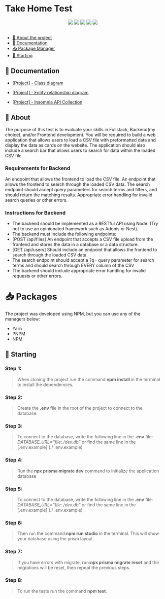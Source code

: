 # Take Home Test

<div align="center">
  <img src="https://img.shields.io/badge/typescript-%23007ACC.svg?style=for-the-badge&logo=typescript&logoColor=white"/>
  <img src="https://img.shields.io/badge/node.js-6DA55F?style=for-the-badge&logo=node.js&logoColor=white"/>
  <img src="https://img.shields.io/badge/express.js-%23404d59.svg?style=for-the-badge&logo=express&logoColor=%2361DAFB"/>
  <img src="https://img.shields.io/badge/-jest-%23C21325?style=for-the-badge&logo=jest&logoColor=white"/>
  <img src="https://img.shields.io/badge/Prisma-3982CE?style=for-the-badge&logo=Prisma&logoColor=white"/>
</div>

<br>

- [📑 About the project](#-about)
- [📖 Documentation](#-documentation)
- [📥 Package Manager](#-packages)
- [🚀 Starting](#-starting)

## 📖 Documentation

- [[Project] - Class diagram](./docs/app_diagram.png)

- [[Project] - Entity relationship diagram](./docs/ERD.png)

- [[Project] - Insomnia API Collection](./docs/Insomnia_2023-07-12.json)

## 📑 About
The purpose of this test is to evaluate your skills in Fullstack, Backend(my choice), and/or Frontend development. You will be required to build a web application that allows users to load a CSV file with preformatted data and display the data as cards on the website. The application should also include a search bar that allows users to search for data within the loaded CSV file.
   ### Requirements for Backend
   An endpoint that allows the frontend to load the CSV file.
   An endpoint that allows the frontend to search through the loaded CSV data.
   The search endpoint should accept query parameters for search terms and filters, and should return the matching results.
   Appropriate error handling for invalid search queries or other errors.
   ### Instructions for Backend
   - The backend should be implemented as a RESTful API using Node. (Try not to use an opinionated framework such as Adonis or Nest).
   - The backend must include the following endpoints:
   - [POST /api/files] An endpoint that accepts a CSV file upload from the frontend and stores the data in a database or a data structure.
   - [GET /api/users] Should include an endpoint that allows the frontend to search through the loaded CSV data.
   - The search endpoint should accept a ?q= query parameter for search terms and should search through EVERY column of the CSV
   - The backend should include appropriate error handling for invalid requests or other errors.

# 📥 Packages
The project was developed using NPM, but you can use any of the managers below:
- Yarn
- PNPM
- NPM

## 🚀 Starting

### Step 1:
   > When cloning the project run the command **npm install** in the terminal to install the dependencies.
  
### Step 2:
   > Create the **.env** file in the root of the project to connect to the database.
  
### Step 3:
   > To connect to the database, write the following line in the **.env** file: *DATABASE_URL="file:./dev.db"* or find the same line in the [.env.example] (./ .env.example)
 
### Step 4:
   > Run the **npx prisma migrate dev** command to initialize the application database
### Step 5:
   > To connect to the database, write the following line in the **.env** file: *DATABASE_URL="file:./dev.db"* or find the same line in the [.env.example] (./ .env.example)
 
### Step 6:
   > Then run the command:**npm run studio** in the terminal. This will show your database using the prism layout.

### Step 7:
   > If you have errors with migrate, run:**npx prisma migrate reset** and the migrations will be reset, then repeat the previous steps.

### Step 8:
  > To run the tests run the command **npm test**.
